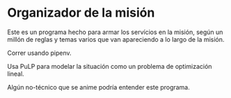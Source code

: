 # Organizador de la misión
Este es un programa hecho para armar los servícios en la misión, según un millón de reglas y temas varios que van apareciendo a lo largo de la misión.

Correr usando pipenv.

Usa PuLP para modelar la situación como un problema de optimización lineal.

Algún no-técnico que se anime podría entender este programa.